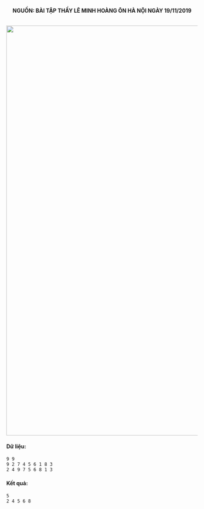 **<center>NGUỒN: BÀI TẬP THẦY LÊ MINH HOÀNG ÔN HÀ NỘI NGÀY 19/11/2019</center>**
<br>

<img src="/images/problems/1132/lcis.svg" width=1080px>

#### Dữ liệu:
```
9 9
9 2 7 4 5 6 1 8 3
2 4 9 7 5 6 8 1 3
```

#### Kết quả:
```
5 
2 4 5 6 8
```